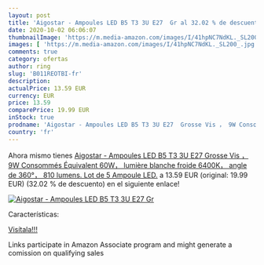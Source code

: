 ```yaml
---
layout: post
title: 'Aigostar - Ampoules LED B5 T3 3U E27  Gr al 32.02 % de descuento'
date: 2020-10-02 06:06:07
thumbnailImage: 'https://m.media-amazon.com/images/I/41hpNC7NdKL._SL200_.jpg'
images: [ 'https://m.media-amazon.com/images/I/41hpNC7NdKL._SL200_.jpg' ]
comments: true
category: ofertas
author: ring
slug: 'B011REOTBI-fr'
description:
actualPrice: 13.59 EUR
currency: EUR
price: 13.59
comparePrice: 19.99 EUR
inStock: true
prodname: 'Aigostar - Ampoules LED B5 T3 3U E27  Grosse Vis ， 9W Consommés Équivalent 60W， lumière blanche froide 6400K， angle de 360°， 810 lumens. Lot de 5 Ampoule LED.'
country: 'fr'
---
```


Ahora mismo tienes [Aigostar - Ampoules LED B5 T3 3U E27  Grosse Vis ， 9W Consommés Équivalent 60W， lumière blanche froide 6400K， angle de 360°， 810 lumens. Lot de 5 Ampoule LED.](https://www.amazon.fr/dp/B011REOTBI/?tag=tolees0d-21) a 13.59 EUR (original: 19.99 EUR) (32.02 %  de descuento) en el siguiente enlace!

[![Aigostar - Ampoules LED B5 T3 3U E27  Gr](https://m.media-amazon.com/images/I/41hpNC7NdKL._SL200_.jpg)](https://www.amazon.fr/dp/B011REOTBI/?tag=tolees0d-21)

Características:


[Visítala!!!](https://www.amazon.fr/dp/B011REOTBI/?tag=tolees0d-21)

Links participate in Amazon Associate program and might generate a comission on qualifying sales
